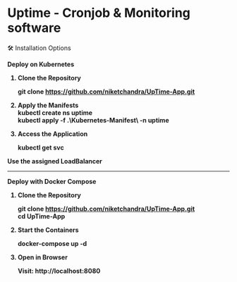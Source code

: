 # Uptime - Cronjob & Monitoring software

🛠️ Installation Options

<strong>Deploy on Kubernetes</stromg>

1. Clone the Repository

    git clone https://github.com/niketchandra/UpTime-App.git

2. Apply the Manifests
   <br>
    kubectl create ns uptime <br>
    kubectl apply -f .\Kubernetes-Manifest\ -n uptime

4. Access the Application

    kubectl get svc

Use the assigned LoadBalancer

--------------------------------------------------------------------------------------------

<stromg>Deploy with Docker Compose</stromg>

1. Clone the Repository

    git clone https://github.com/niketchandra/UpTime-App.git
    <br> cd UpTime-App

2. Start the Containers

    docker-compose up -d

3. Open in Browser
    
    Visit: http://localhost:8080

